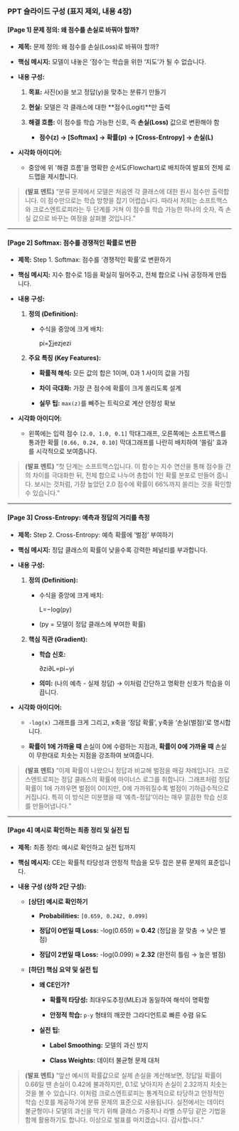 ### **PPT 슬라이드 구성 (표지 제외, 내용 4장)**

#### **[Page 1] 문제 정의: 왜 점수를 손실로 바꿔야 할까?**

- **제목:** 문제 정의: 왜 점수를 손실(Loss)로 바꿔야 할까?
    
- **핵심 메시지:** 모델이 내놓은 ‘점수’는 학습을 위한 ‘지도’가 될 수 없습니다.
    
- **내용 구성:**
    
    1. **목표:** 사진(x)을 보고 정답(y)을 맞추는 분류기 만들기
        
    2. **현실:** 모델은 각 클래스에 대한 **점수(Logit)**만 출력
        
    3. **해결 흐름:** 이 점수를 학습 가능한 신호, 즉 **손실(Loss)** 값으로 변환해야 함
        
        - **점수(z) → [Softmax] → 확률(p) → [Cross-Entropy] → 손실(L)**
            
- **시각화 아이디어:**
    
    - 중앙에 위 '해결 흐름'을 명확한 순서도(Flowchart)로 배치하여 발표의 전체 로드맵을 제시합니다.
        

> **(발표 멘트)** “분류 문제에서 모델은 처음엔 각 클래스에 대한 원시 점수만 출력합니다. 이 점수만으로는 학습 방향을 잡기 어렵습니다. 따라서 저희는 소프트맥스와 크로스엔트로피라는 두 단계를 거쳐 이 점수를 학습 가능한 하나의 숫자, 즉 손실 값으로 바꾸는 여정을 살펴볼 것입니다.”

---

#### **[Page 2] Softmax: 점수를 경쟁적인 확률로 변환**

- **제목:** Step 1. Softmax: 점수를 ‘경쟁적인 확률’로 변환하기
    
- **핵심 메시지:** 지수 함수로 1등을 확실히 밀어주고, 전체 합으로 나눠 공정하게 만듭니다.
    
- **내용 구성:**
    
    1. **정의 (Definition):**
        
        - 수식을 중앙에 크게 배치:
            
            pi​=∑j​ezj​ezi​​
            
    2. **주요 특징 (Key Features):**
        
        - **확률적 해석:** 모든 값의 합은 1이며, 0과 1 사이의 값을 가짐
            
        - **차이 극대화:** 가장 큰 점수에 확률이 크게 쏠리도록 설계
            
        - **실무 팁:** `max(z)`를 빼주는 트릭으로 계산 안정성 확보
            
- **시각화 아이디어:**
    
    - 왼쪽에는 입력 점수 `[2.0, 1.0, 0.1]` 막대그래프, 오른쪽에는 소프트맥스를 통과한 확률 `[0.66, 0.24, 0.10]` 막대그래프를 나란히 배치하여 ‘쏠림’ 효과를 시각적으로 보여줍니다.
        

> **(발표 멘트)** “첫 단계는 소프트맥스입니다. 이 함수는 지수 연산을 통해 점수들 간의 차이를 극대화한 뒤, 전체 합으로 나누어 총합이 1인 확률 분포로 만들어 줍니다. 보시는 것처럼, 가장 높았던 2.0 점수에 확률이 66%까지 쏠리는 것을 확인할 수 있습니다.”

---

#### **[Page 3] Cross-Entropy: 예측과 정답의 거리를 측정**

- **제목:** Step 2. Cross-Entropy: 예측 확률에 ‘벌점’ 부여하기
    
- **핵심 메시지:** 정답 클래스의 확률이 낮을수록 강력한 페널티를 부과합니다.
    
- **내용 구성:**
    
    1. **정의 (Definition):**
        
        - 수식을 중앙에 크게 배치:
            
            L=−log(py​)
            
        - (py​ = 모델이 정답 클래스에 부여한 확률)
            
    2. **핵심 직관 (Gradient):**
        
        - **학습 신호:**
            
            ∂zi​∂L​=pi​−yi​
            
        - **의미:** (나의 예측 - 실제 정답) → 이처럼 간단하고 명확한 신호가 학습을 이끕니다.
            
- **시각화 아이디어:**
    
    - `-log(x)` 그래프를 크게 그리고, x축을 ‘정답 확률’, y축을 ‘손실(벌점)’로 명시합니다.
        
    - **확률이 1에 가까울 때** 손실이 0에 수렴하는 지점과, **확률이 0에 가까울 때** 손실이 무한대로 치솟는 지점을 강조하여 보여줍니다.
        

> **(발표 멘트)** “이제 확률이 나왔으니 정답과 비교해 벌점을 매길 차례입니다. 크로스엔트로피는 정답 클래스의 확률에 마이너스 로그를 취합니다. 그래프처럼 정답 확률이 1에 가까우면 벌점이 0이지만, 0에 가까워질수록 벌점이 기하급수적으로 커집니다. 특히 이 방식은 미분했을 때 ‘예측-정답’이라는 매우 깔끔한 학습 신호를 만들어냅니다.”

---

#### **[Page 4] 예시로 확인하는 최종 정리 및 실전 팁**

- **제목:** 최종 정리: 예시로 확인하고 실전 팁까지
    
- **핵심 메시지:** CE는 확률적 타당성과 안정적 학습을 모두 잡은 분류 문제의 표준입니다.
    
- **내용 구성 (상하 2단 구성):**
    
    - **[상단] 예시로 확인하기**
        
        - **Probabilities:** `[0.659, 0.242, 0.099]`
            
        - **정답이 0번일 때 Loss:** -log(0.659) ≈ **0.42** (정답을 잘 맞춤 → 낮은 벌점)
            
        - **정답이 2번일 때 Loss:** -log(0.099) ≈ **2.32** (완전히 틀림 → 높은 벌점)
            
    - **[하단] 핵심 요약 및 실전 팁**
        
        - **왜 CE인가?**
            
            - **확률적 타당성:** 최대우도추정(MLE)과 동일하여 해석이 명확함
                
            - **안정적 학습:** `p-y` 형태의 깨끗한 그라디언트로 빠른 수렴 유도
                
        - **실전 팁:**
            
            - **Label Smoothing:** 모델의 과신 방지
                
            - **Class Weights:** 데이터 불균형 문제 대처
                

> **(발표 멘트)** “앞선 예시의 확률값으로 실제 손실을 계산해보면, 정답일 확률이 0.66일 땐 손실이 0.42에 불과하지만, 0.1로 낮아지자 손실이 2.32까지 치솟는 것을 볼 수 있습니다. 이처럼 크로스엔트로피는 통계적으로 타당하고 안정적인 학습 신호를 제공하기에 분류 문제의 표준으로 사용됩니다. 실전에서는 데이터 불균형이나 모델의 과신을 막기 위해 클래스 가중치나 라벨 스무딩 같은 기법을 함께 활용하기도 합니다. 이상으로 발표를 마치겠습니다. 감사합니다.”